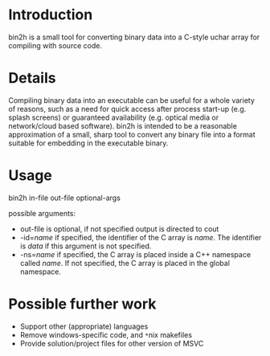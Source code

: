 # Introduction #

bin2h is a small tool for converting binary data into a C-style uchar array for compiling with source code.

# Details #

Compiling binary data into an executable can be useful for a whole variety of reasons, such as a need for quick access after process start-up (e.g. splash screens) or guaranteed availability (e.g. optical media or network/cloud based software). bin2h is intended to be a reasonable approximation of a small, sharp tool to convert any binary file into a format suitable for embedding in the executable binary.

# Usage #

bin2h in-file out-file optional-args

possible arguments:

  * out-file is optional, if not specified output is directed to cout
  * -id=_name_ if specified, the identifier of the C array is _name_. The identifier is _data_ if this argument is not specified.
  * -ns=_name_ if specified, the C array is placed inside a C++ namespace called _name_. If not specified, the C array is placed in the global namespace.

# Possible further work #

  * Support other (appropriate) languages
  * Remove windows-specific code, and `*`nix makefiles
  * Provide solution/project files for other version of MSVC
